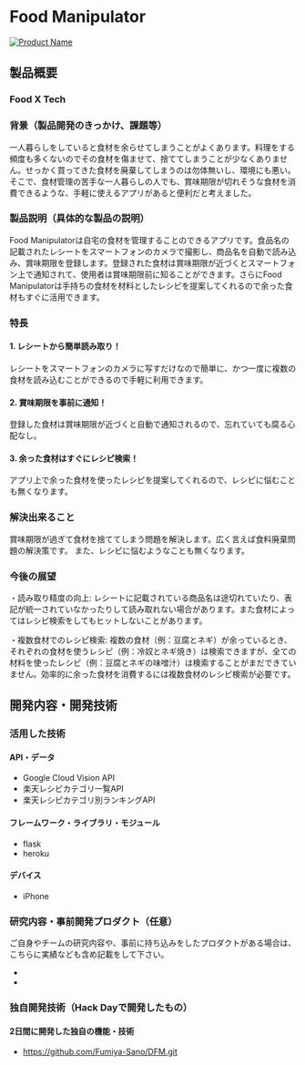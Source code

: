 # Food Manipulator

[![Product Name](image.png)](https://www.youtube.com/watch?v=G5rULR53uMk)

## 製品概要
### Food X Tech

### 背景（製品開発のきっかけ、課題等）
一人暮らしをしていると食材を余らせてしまうことがよくあります。料理をする頻度も多くないのでその食材を傷ませて、捨ててしまうことが少なくありません。せっかく買ってきた食材を廃棄してしまうのは勿体無いし、環境にも悪い。そこで、食材管理の苦手な一人暮らしの人でも、賞味期限が切れそうな食材を消費できるような、手軽に使えるアプリがあると便利だと考えました。

### 製品説明（具体的な製品の説明）
Food Manipulatorは自宅の食材を管理することのできるアプリです。食品名の記載されたレシートをスマートフォンのカメラで撮影し、商品名を自動で読み込み、賞味期限を登録します。登録された食材は賞味期限が近づくとスマートフォン上で通知されて、使用者は賞味期限前に知ることができます。さらにFood Manipulatorは手持ちの食材を材料としたレシピを提案してくれるので余った食材もすぐに活用できます。

### 特長

#### 1. レシートから簡単読み取り！
レシートをスマートフォンのカメラに写すだけなので簡単に、かつ一度に複数の食材を読み込むことができるので手軽に利用できます。
#### 2. 賞味期限を事前に通知！
登録した食材は賞味期限が近づくと自動で通知されるので、忘れていても腐る心配なし。
#### 3. 余った食材はすぐにレシピ検索！
アプリ上で余った食材を使ったレシピを提案してくれるので、レシピに悩むことも無くなります。

### 解決出来ること
賞味期限が過ぎて食材を捨ててしまう問題を解決します。広く言えば食料廃棄問題の解決策です。
また、レシピに悩むようなことも無くなります。

### 今後の展望
・読み取り精度の向上: 
レシートに記載されている商品名は途切れていたり、表記が統一されていなかったりして読み取れない場合があります。また食材によってはレシピ検索をしてもヒットしないことがあります。

・複数食材でのレシピ検索: 
複数の食材（例：豆腐とネギ）が余っているとき、それぞれの食材を使うレシピ（例：冷奴とネギ焼き）は検索できますが、全ての材料を使ったレシピ（例：豆腐とネギの味噌汁）は検索することがまだできていません。効率的に余った食材を消費するには複数食材のレシピ検索が必要です。

## 開発内容・開発技術
### 活用した技術
#### API・データ

* Google Cloud Vision API
* 楽天レシピカテゴリ一覧API
* 楽天レシピカテゴリ別ランキングAPI

#### フレームワーク・ライブラリ・モジュール
* flask
* heroku

#### デバイス
* iPhone

### 研究内容・事前開発プロダクト（任意）
ご自身やチームの研究内容や、事前に持ち込みをしたプロダクトがある場合は、こちらに実績なども含め記載をして下さい。

*  
*


### 独自開発技術（Hack Dayで開発したもの）
#### 2日間に開発した独自の機能・技術
* https://github.com/Fumiya-Sano/DFM.git
